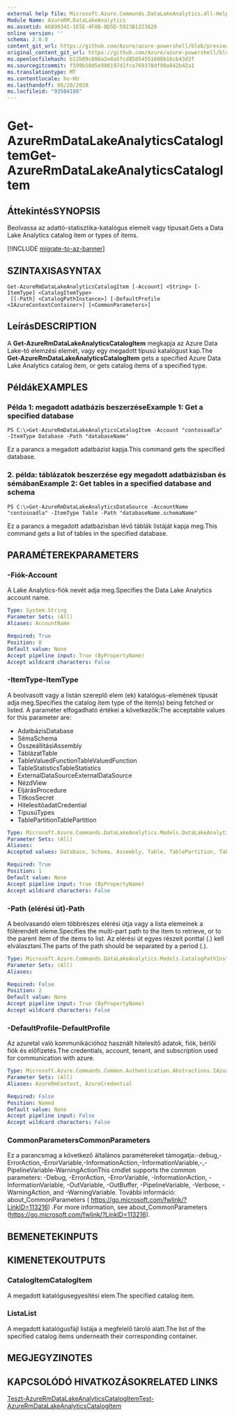```yaml
---
external help file: Microsoft.Azure.Commands.DataLakeAnalytics.dll-Help.xml
Module Name: AzureRM.DataLakeAnalytics
ms.assetid: A6899341-1E5E-4F8B-8D5D-5923B1223628
online version: ''
schema: 2.0.0
content_git_url: https://github.com/Azure/azure-powershell/blob/preview/src/ResourceManager/DataLakeAnalytics/Commands.DataLakeAnalytics/help/Get-AzureRmDataLakeAnalyticsCatalogItem.md
original_content_git_url: https://github.com/Azure/azure-powershell/blob/preview/src/ResourceManager/DataLakeAnalytics/Commands.DataLakeAnalytics/help/Get-AzureRmDataLakeAnalyticsCatalogItem.md
ms.openlocfilehash: b12b09c686a2e0a5fcd85854551608b16cb43d3f
ms.sourcegitcommit: f599b50d5e980197d1fca769378df90a842b42a1
ms.translationtype: MT
ms.contentlocale: hu-HU
ms.lasthandoff: 08/20/2020
ms.locfileid: "93504188"
---
```

# <span data-ttu-id="c2538-101">Get-AzureRmDataLakeAnalyticsCatalogItem</span><span class="sxs-lookup"><span data-stu-id="c2538-101">Get-AzureRmDataLakeAnalyticsCatalogItem</span></span>

## <span data-ttu-id="c2538-102">Áttekintés</span><span class="sxs-lookup"><span data-stu-id="c2538-102">SYNOPSIS</span></span>
<span data-ttu-id="c2538-103">Beolvassa az adattó-statisztika-katalógus elemeit vagy típusait.</span><span class="sxs-lookup"><span data-stu-id="c2538-103">Gets a Data Lake Analytics catalog item or types of items.</span></span>

[!INCLUDE [migrate-to-az-banner](../../includes/migrate-to-az-banner.md)]

## <span data-ttu-id="c2538-104">SZINTAXISA</span><span class="sxs-lookup"><span data-stu-id="c2538-104">SYNTAX</span></span>

```
Get-AzureRmDataLakeAnalyticsCatalogItem [-Account] <String> [-ItemType] <CatalogItemType>
 [[-Path] <CatalogPathInstance>] [-DefaultProfile <IAzureContextContainer>] [<CommonParameters>]
```

## <span data-ttu-id="c2538-105">Leírás</span><span class="sxs-lookup"><span data-stu-id="c2538-105">DESCRIPTION</span></span>
<span data-ttu-id="c2538-106">A **Get-AzureRmDataLakeAnalyticsCatalogItem** megkapja az Azure Data Lake-tó elemzési elemét, vagy egy megadott típusú katalógust kap.</span><span class="sxs-lookup"><span data-stu-id="c2538-106">The **Get-AzureRmDataLakeAnalyticsCatalogItem** gets a specified Azure Data Lake Analytics catalog item, or gets catalog items of a specified type.</span></span>

## <span data-ttu-id="c2538-107">Példák</span><span class="sxs-lookup"><span data-stu-id="c2538-107">EXAMPLES</span></span>

### <span data-ttu-id="c2538-108">Példa 1: megadott adatbázis beszerzése</span><span class="sxs-lookup"><span data-stu-id="c2538-108">Example 1: Get a specified database</span></span>
```
PS C:\>Get-AzureRmDataLakeAnalyticsCatalogItem -Account "contosoadla" -ItemType Database -Path "databaseName"
```

<span data-ttu-id="c2538-109">Ez a parancs a megadott adatbázist kapja.</span><span class="sxs-lookup"><span data-stu-id="c2538-109">This command gets the specified database.</span></span>

### <span data-ttu-id="c2538-110">2. példa: táblázatok beszerzése egy megadott adatbázisban és sémában</span><span class="sxs-lookup"><span data-stu-id="c2538-110">Example 2: Get tables in a specified database and schema</span></span>
```
PS C:\>Get-AzureRmDataLakeAnalyticsDataSource -AccountName "contosoadla" -ItemType Table -Path "databaseName.schemaName"
```

<span data-ttu-id="c2538-111">Ez a parancs a megadott adatbázisban lévő táblák listáját kapja meg.</span><span class="sxs-lookup"><span data-stu-id="c2538-111">This command gets a list of tables in the specified database.</span></span>

## <span data-ttu-id="c2538-112">PARAMÉTEREK</span><span class="sxs-lookup"><span data-stu-id="c2538-112">PARAMETERS</span></span>

### <span data-ttu-id="c2538-113">-Fiók</span><span class="sxs-lookup"><span data-stu-id="c2538-113">-Account</span></span>
<span data-ttu-id="c2538-114">A Lake Analytics-fiók nevét adja meg.</span><span class="sxs-lookup"><span data-stu-id="c2538-114">Specifies the Data Lake Analytics account name.</span></span>

```yaml
Type: System.String
Parameter Sets: (All)
Aliases: AccountName

Required: True
Position: 0
Default value: None
Accept pipeline input: True (ByPropertyName)
Accept wildcard characters: False
```

### <span data-ttu-id="c2538-115">-ItemType</span><span class="sxs-lookup"><span data-stu-id="c2538-115">-ItemType</span></span>
<span data-ttu-id="c2538-116">A beolvasott vagy a listán szereplő elem (ek) katalógus-elemének típusát adja meg.</span><span class="sxs-lookup"><span data-stu-id="c2538-116">Specifies the catalog item type of the item(s) being fetched or listed.</span></span>
<span data-ttu-id="c2538-117">A paraméter elfogadható értékei a következők:</span><span class="sxs-lookup"><span data-stu-id="c2538-117">The acceptable values for this parameter are:</span></span>

- <span data-ttu-id="c2538-118">Adatbázis</span><span class="sxs-lookup"><span data-stu-id="c2538-118">Database</span></span>
- <span data-ttu-id="c2538-119">Séma</span><span class="sxs-lookup"><span data-stu-id="c2538-119">Schema</span></span>
- <span data-ttu-id="c2538-120">Összeállítási</span><span class="sxs-lookup"><span data-stu-id="c2538-120">Assembly</span></span>
- <span data-ttu-id="c2538-121">Táblázat</span><span class="sxs-lookup"><span data-stu-id="c2538-121">Table</span></span>
- <span data-ttu-id="c2538-122">TableValuedFunction</span><span class="sxs-lookup"><span data-stu-id="c2538-122">TableValuedFunction</span></span>
- <span data-ttu-id="c2538-123">TableStatistics</span><span class="sxs-lookup"><span data-stu-id="c2538-123">TableStatistics</span></span>
- <span data-ttu-id="c2538-124">ExternalDataSource</span><span class="sxs-lookup"><span data-stu-id="c2538-124">ExternalDataSource</span></span>
- <span data-ttu-id="c2538-125">Nézd</span><span class="sxs-lookup"><span data-stu-id="c2538-125">View</span></span>
- <span data-ttu-id="c2538-126">Eljárás</span><span class="sxs-lookup"><span data-stu-id="c2538-126">Procedure</span></span>
- <span data-ttu-id="c2538-127">Titkos</span><span class="sxs-lookup"><span data-stu-id="c2538-127">Secret</span></span>
- <span data-ttu-id="c2538-128">Hitelesítőadat</span><span class="sxs-lookup"><span data-stu-id="c2538-128">Credential</span></span>
- <span data-ttu-id="c2538-129">Típusú</span><span class="sxs-lookup"><span data-stu-id="c2538-129">Types</span></span>
- <span data-ttu-id="c2538-130">TablePartition</span><span class="sxs-lookup"><span data-stu-id="c2538-130">TablePartition</span></span>

```yaml
Type: Microsoft.Azure.Commands.DataLakeAnalytics.Models.DataLakeAnalyticsEnums+CatalogItemType
Parameter Sets: (All)
Aliases: 
Accepted values: Database, Schema, Assembly, Table, TablePartition, TableValuedFunction, TableStatistics, ExternalDataSource, View, Procedure, Secret, Credential, Types, Package

Required: True
Position: 1
Default value: None
Accept pipeline input: True (ByPropertyName)
Accept wildcard characters: False
```

### <span data-ttu-id="c2538-131">-Path (elérési út)</span><span class="sxs-lookup"><span data-stu-id="c2538-131">-Path</span></span>
<span data-ttu-id="c2538-132">A beolvasandó elem többrészes elérési útja vagy a lista elemeinek a fölérendelt eleme.</span><span class="sxs-lookup"><span data-stu-id="c2538-132">Specifies the multi-part path to the item to retrieve, or to the parent item of the items to list.</span></span>
<span data-ttu-id="c2538-133">Az elérési út egyes részeit ponttal (.) kell elválasztani.</span><span class="sxs-lookup"><span data-stu-id="c2538-133">The parts of the path should be separated by a period (.).</span></span>

```yaml
Type: Microsoft.Azure.Commands.DataLakeAnalytics.Models.CatalogPathInstance
Parameter Sets: (All)
Aliases: 

Required: False
Position: 2
Default value: None
Accept pipeline input: True (ByPropertyName)
Accept wildcard characters: False
```

### <span data-ttu-id="c2538-134">-DefaultProfile</span><span class="sxs-lookup"><span data-stu-id="c2538-134">-DefaultProfile</span></span>
<span data-ttu-id="c2538-135">Az azuretal való kommunikációhoz használt hitelesítő adatok, fiók, bérlői fiók és előfizetés.</span><span class="sxs-lookup"><span data-stu-id="c2538-135">The credentials, account, tenant, and subscription used for communication with azure.</span></span>

```yaml
Type: Microsoft.Azure.Commands.Common.Authentication.Abstractions.IAzureContextContainer
Parameter Sets: (All)
Aliases: AzureRmContext, AzureCredential

Required: False
Position: Named
Default value: None
Accept pipeline input: False
Accept wildcard characters: False
```

### <span data-ttu-id="c2538-136">CommonParameters</span><span class="sxs-lookup"><span data-stu-id="c2538-136">CommonParameters</span></span>
<span data-ttu-id="c2538-137">Ez a parancsmag a következő általános paramétereket támogatja:-debug,-ErrorAction,-ErrorVariable,-InformationAction,-InformationVariable,-,-PipelineVariable-WarningAction</span><span class="sxs-lookup"><span data-stu-id="c2538-137">This cmdlet supports the common parameters: -Debug, -ErrorAction, -ErrorVariable, -InformationAction, -InformationVariable, -OutVariable, -OutBuffer, -PipelineVariable, -Verbose, -WarningAction, and -WarningVariable.</span></span> <span data-ttu-id="c2538-138">További információ: about_CommonParameters ( https://go.microsoft.com/fwlink/?LinkID=113216) .</span><span class="sxs-lookup"><span data-stu-id="c2538-138">For more information, see about_CommonParameters (https://go.microsoft.com/fwlink/?LinkID=113216).</span></span>

## <span data-ttu-id="c2538-139">BEMENETEK</span><span class="sxs-lookup"><span data-stu-id="c2538-139">INPUTS</span></span>

## <span data-ttu-id="c2538-140">KIMENETEK</span><span class="sxs-lookup"><span data-stu-id="c2538-140">OUTPUTS</span></span>

### <span data-ttu-id="c2538-141">CatalogItem</span><span class="sxs-lookup"><span data-stu-id="c2538-141">CatalogItem</span></span>
<span data-ttu-id="c2538-142">A megadott katalógusegyesítési elem.</span><span class="sxs-lookup"><span data-stu-id="c2538-142">The specified catalog item.</span></span>

### <span data-ttu-id="c2538-143">Lista<CatalogItem></span><span class="sxs-lookup"><span data-stu-id="c2538-143">List<CatalogItem></span></span>
<span data-ttu-id="c2538-144">A megadott katalógusfájl listája a megfelelő tároló alatt.</span><span class="sxs-lookup"><span data-stu-id="c2538-144">The list of the specified catalog items underneath their corresponding container.</span></span>

## <span data-ttu-id="c2538-145">MEGJEGYZI</span><span class="sxs-lookup"><span data-stu-id="c2538-145">NOTES</span></span>

## <span data-ttu-id="c2538-146">KAPCSOLÓDÓ HIVATKOZÁSOK</span><span class="sxs-lookup"><span data-stu-id="c2538-146">RELATED LINKS</span></span>

[<span data-ttu-id="c2538-147">Teszt-AzureRmDataLakeAnalyticsCatalogItem</span><span class="sxs-lookup"><span data-stu-id="c2538-147">Test-AzureRmDataLakeAnalyticsCatalogItem</span></span>](./Test-AzureRmDataLakeAnalyticsCatalogItem.md)


